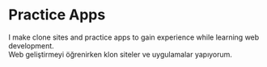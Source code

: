 # Practice Apps
I make clone sites and practice apps to gain experience while learning web development.<br>
Web geliştirmeyi öğrenirken klon siteler ve uygulamalar yapıyorum.
